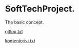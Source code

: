 # SoftTechProject.

The basic concept.


[gitlog.txt](https://github.com/alexalgrund/SoftTechProject/blob/4a601e0ef2a4d61ccff388bd1bc2d9bfd0e9d40e/laskarit/viikko1/gitlog.txt)

[komentorivi.txt](https://github.com/alexalgrund/SoftTechProject/blob/4a601e0ef2a4d61ccff388bd1bc2d9bfd0e9d40e/laskarit/viikko1/komentorivi.txt)
